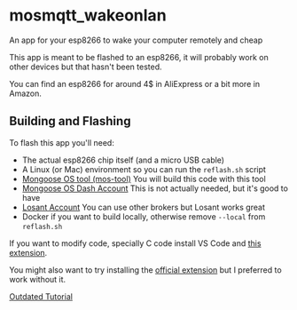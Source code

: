 # mosmqtt_wakeonlan

An app for your esp8266 to wake your computer remotely and cheap

This app is meant to be flashed to an esp8266, it will probably work on other devices
but that hasn't been tested.

You can find an esp8266 for around 4\$ in AliExpress or a bit more in Amazon.

## Building and Flashing

To flash this app you'll need:

- The actual esp8266 chip itself (and a micro USB cable)
- A Linux (or Mac) environment so you can run the `reflash.sh` script
- [Mongoose OS tool (mos-tool)](https://mongoose-os.com/docs/mongoose-os/quickstart/setup.md) You will build this code with this tool
- [Mongoose OS Dash Account](https://mdash.net/) This is not actually needed, but it's good to have
- [Losant Account](https://losant.com) You can use other brokers but Losant works great
- Docker if you want to build locally, otherwise remove `--local` from `reflash.sh`

If you want to modify code, specially C code install VS Code and [this extension](https://marketplace.visualstudio.com/items?itemName=alxandr.mongoose-deps-gen).

You might also want to try installing the [official extension](https://marketplace.visualstudio.com/items?itemName=mongoose-os.mongoose-os-ide) but I preferred to work without it.

[Outdated Tutorial](https://jamezrin.wordpress.com/2018/03/09/wake-on-lan-remotely-and-securely-with-esp8266)
